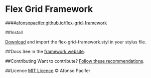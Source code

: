 # Flex Grid Framework #

####[afonsopacifer.github.io/flex-grid-framework](https://afonsopacifer.github.io/flex-grid-framework/)

##Install

[Download](https://github.com/afonsopacifer/flex-grid-framework/archive/0.1.0.zip) and import the flex-grid-framework.styl in your stylus file.

##Docs
See in the [framework website](https://afonsopacifer.github.io/flex-grid-framework/).

##Contributing
Want to contribute? [Follow these recommendations](contributing.md).

##Licence
[MIT Licence](licence.md) © Afonso Pacifer
